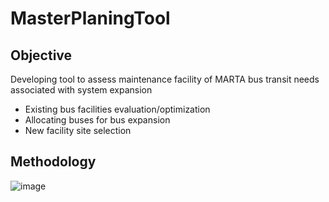 # MasterPlaningTool
## Objective
Developing tool to assess maintenance facility of MARTA bus transit needs associated with system expansion
* Existing bus facilities evaluation/optimization
* Allocating buses for bus expansion 
* New facility site selection
## Methodology
![image](https://github.com/chihongbo/MasterPlaningTool/assets/4943641/1ec81b53-2ebb-43c8-9ea5-2a4e83e1498e)




